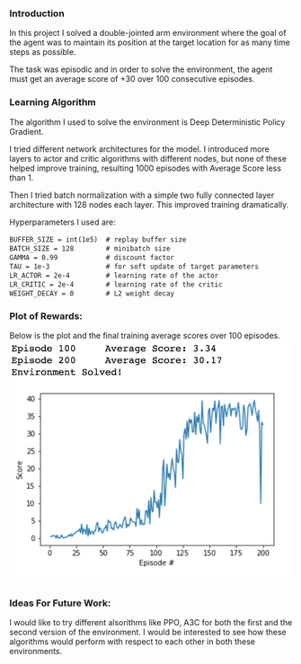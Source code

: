 ### Introduction

In this project I solved a double-jointed arm environment where the goal of the agent was to maintain its position at the target location for as many time steps as possible.

The task was episodic and in order to solve the environment, the agent must get an average score of +30 over 100 consecutive episodes.

### Learning Algorithm

The algorithm I used to solve the environment is Deep Deterministic Policy Gradient.

I tried different network architectures for the model. I introduced more layers to actor and critic algorithms with different nodes, but none of these helped improve training, resulting 1000 episodes with Average Score less than 1.

Then I tried batch normalization with a simple two fully connected layer architecture with 128 nodes each layer. This improved training dramatically.

Hyperparameters I used are:

```
BUFFER_SIZE = int(1e5)  # replay buffer size
BATCH_SIZE = 128        # minibatch size
GAMMA = 0.99            # discount factor
TAU = 1e-3              # for soft update of target parameters
LR_ACTOR = 2e-4         # learning rate of the actor 
LR_CRITIC = 2e-4        # learning rate of the critic
WEIGHT_DECAY = 0        # L2 weight decay
```


### Plot of Rewards:
Below is the plot and the final training average scores over 100 episodes.
![Alt text](/continuous_control_plot.png?raw=true "Final Training Results")


### Ideas For Future Work:
I would like to try different alsorithms like PPO, A3C for both the first and the second version of the environment. I would be interested to see how these algorithms would perform with respect to each other in both these environments.